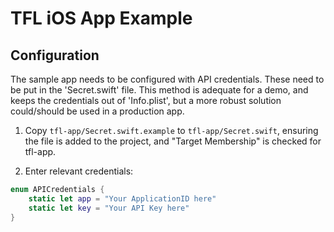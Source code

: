 
# TFL iOS App Example  #

##  Configuration ##

The sample app needs to be configured with API credentials. These need to be put in the 'Secret.swift' file. This method is adequate for a demo, and keeps the credentials
out of 'Info.plist', but a more robust solution could/should be used in a production app.

1. Copy `tfl-app/Secret.swift.example`  to `tfl-app/Secret.swift`, ensuring the file is added to the project, and "Target Membership" is checked for tfl-app.

2. Enter relevant credentials:

```Swift
enum APICredentials {
    static let app = "Your ApplicationID here"
    static let key = "Your API Key here"
}
```
